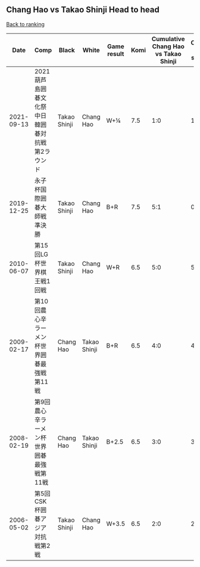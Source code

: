 ## Chang Hao vs Takao Shinji Head to head

[Back to ranking](../../index.md)




| **Date** | **Comp** | **Black** | **White** | **Game result** | **Komi** | **Cumulative Chang Hao vs Takao Shinji** | **Chang Hao streak** | **Takao Shinji streak** | 
| --- | --- | --- | --- | --- | --- | --- | --- | --- |
| 2021-09-13 | 2021葫芦島囲碁文化祭中日韓囲碁対抗戦第2ラウンド | Takao Shinji | Chang Hao | W+¼ | 7.5 | 1:0 | 1 | 0 | 
| 2019-12-25 | 永子杯国際囲碁大師戦準決勝 | Takao Shinji | Chang Hao | B+R | 7.5 | 5:1 | 0 | 1 | 
| 2010-06-07 | 第15回LG杯世界棋王戦1回戦 | Takao Shinji | Chang Hao | W+R | 6.5 | 5:0 | 5 | 0 | 
| 2009-02-17 | 第10回農心辛ラーメン杯世界囲碁最強戦第11戦 | Chang Hao | Takao Shinji | B+R | 6.5 | 4:0 | 4 | 0 | 
| 2008-02-19 | 第9回農心辛ラーメン杯世界囲碁最強戦第11戦 | Chang Hao | Takao Shinji | B+2.5 | 6.5 | 3:0 | 3 | 0 | 
| 2006-05-02 | 第5回CSK杯囲碁アジア対抗戦第2戦 | Takao Shinji | Chang Hao | W+3.5 | 6.5 | 2:0 | 2 | 0 |




